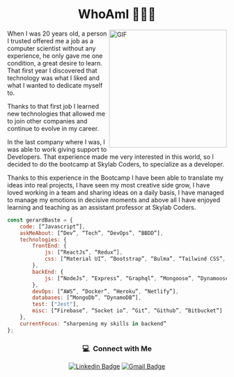 <h1 align="center">WhoAmI 👨🏻‍💻</h1>
<img align="right" height="270px" alt="GIF" src="https://equilibrium.co.ke/sensitive/wp-content/uploads/2020/08/WEB-DEV.gif" />
<p>When I was 20 years old, a person I trusted offered me a job as a computer scientist without any experience, he only gave me one condition, a great desire to learn. That first year I discovered that technology was what I liked and what I wanted to dedicate myself to.</p>

Thanks to that first job I learned new technologies that allowed me to join other companies and continue to evolve in my career.

In the last company where I was, I was able to work giving support to Developers. That experience made me very interested in this world, so I decided to do the bootcamp at Skylab Coders, to specialize as a developer.

Thanks to this experience in the Bootcamp I have been able to translate my ideas into real projects, I have seen my most creative side grow, I have loved working in a team and sharing ideas on a daily basis, I have managed to manage my emotions in decisive moments and above all I have enjoyed learning and teaching as an assistant professor at Skylab Coders.

</p>


```javascript
const gerardBaste = {
    code: [“Javascript”],
    askMeAbout: [“Dev”, “Tech”, “DevOps”, “BBDD”],
    technologies: {
        frontEnd: {
            js: [“ReactJs”, “Redux”],
            css: [“Material UI”, “Bootstrap”, “Bulma”, “Tailwind CSS”, "Semantic UI"]
        },
        backEnd: {
            js: [“NodeJs”, “Express”, “Graphql”, “Mongoose”, “Dynamoose”, "NextJS"],
        },
        devOps: [“AWS”, “Docker”, “Heroku”, “Netlify”],
        databases: [“MongoDb”, “DynamoDB”],
        test: ["Jest"],
        misc: [“Firebase”, “Socket io”, “Git”, “Github”, “Bitbucket”]
    },
    currentFocus: “sharpening my skills in backend”
};

```
<div align="center">
<h3> 💻 &nbsp;Connect with Me </h3>

[![Linkedin Badge](https://img.shields.io/badge/-gerardbaste-blue?style=flat-square&logo=Linkedin&logoColor=white&linkhttps://www.linkedin.com/in/gerard-bast%C3%A9-f%C3%A0bregas/)](https://www.linkedin.com/in/gerard-bast%C3%A9-f%C3%A0bregas/)
[![Gmail Badge](https://img.shields.io/badge/-gbfabre@gmail.com-c14438?style=flat-square&logo=Gmail&logoColor=white&link=mailto:gbfabre@gmail.com)](mailto:gbfabre@gmail.com)
 </div>
  
  
